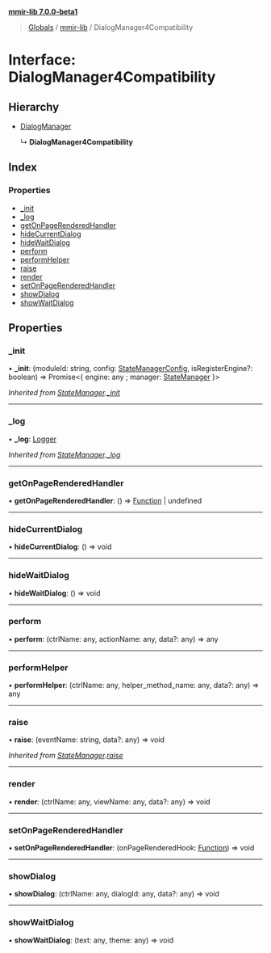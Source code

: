 **[mmir-lib 7.0.0-beta1](../README.md)**

> [Globals](../README.md) / [mmir-lib](../modules/mmir_lib.md) / DialogManager4Compatibility

# Interface: DialogManager4Compatibility

## Hierarchy

* [DialogManager](mmir_lib.dialogmanager.md)

  ↳ **DialogManager4Compatibility**

## Index

### Properties

* [\_init](mmir_lib.dialogmanager4compatibility.md#_init)
* [\_log](mmir_lib.dialogmanager4compatibility.md#_log)
* [getOnPageRenderedHandler](mmir_lib.dialogmanager4compatibility.md#getonpagerenderedhandler)
* [hideCurrentDialog](mmir_lib.dialogmanager4compatibility.md#hidecurrentdialog)
* [hideWaitDialog](mmir_lib.dialogmanager4compatibility.md#hidewaitdialog)
* [perform](mmir_lib.dialogmanager4compatibility.md#perform)
* [performHelper](mmir_lib.dialogmanager4compatibility.md#performhelper)
* [raise](mmir_lib.dialogmanager4compatibility.md#raise)
* [render](mmir_lib.dialogmanager4compatibility.md#render)
* [setOnPageRenderedHandler](mmir_lib.dialogmanager4compatibility.md#setonpagerenderedhandler)
* [showDialog](mmir_lib.dialogmanager4compatibility.md#showdialog)
* [showWaitDialog](mmir_lib.dialogmanager4compatibility.md#showwaitdialog)

## Properties

### \_init

•  **\_init**: (moduleId: string, config: [StateManagerConfig](mmir_lib.statemanagerconfig.md), isRegisterEngine?: boolean) => Promise<{ engine: any ; manager: [StateManager](mmir_lib.statemanager.md)  }\>

*Inherited from [StateManager](mmir_lib.statemanager.md).[_init](mmir_lib.statemanager.md#_init)*

___

### \_log

•  **\_log**: [Logger](mmir_lib.logger.md)

*Inherited from [StateManager](mmir_lib.statemanager.md).[_log](mmir_lib.statemanager.md#_log)*

___

### getOnPageRenderedHandler

•  **getOnPageRenderedHandler**: () => [Function](mmir_lib.requirejs.md#function) \| undefined

___

### hideCurrentDialog

•  **hideCurrentDialog**: () => void

___

### hideWaitDialog

•  **hideWaitDialog**: () => void

___

### perform

•  **perform**: (ctrlName: any, actionName: any, data?: any) => any

___

### performHelper

•  **performHelper**: (ctrlName: any, helper\_method\_name: any, data?: any) => any

___

### raise

•  **raise**: (eventName: string, data?: any) => void

*Inherited from [StateManager](mmir_lib.statemanager.md).[raise](mmir_lib.statemanager.md#raise)*

___

### render

•  **render**: (ctrlName: any, viewName: any, data?: any) => void

___

### setOnPageRenderedHandler

•  **setOnPageRenderedHandler**: (onPageRenderedHook: [Function](mmir_lib.requirejs.md#function)) => void

___

### showDialog

•  **showDialog**: (ctrlName: any, dialogId: any, data?: any) => void

___

### showWaitDialog

•  **showWaitDialog**: (text: any, theme: any) => void
